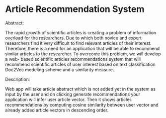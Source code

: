 # Article Recommendation System

Abstract:

The rapid growth of scientific articles is creating a problem of information overload for the researchers. Due to which both novice and expert researchers find it very difficult to find relevant articles of their interest. Therefore, there is a need for an application that will be able to recommend similar articles to the researcher. To overcome this problem, we will develop a web- based scientific articles recommendations system that will recommend scientific articles of user interest based on text classification Doc2Vec modeling scheme and a similarity measure.



Description:

Web app will take article abstract which is not added yet in the system as input by the user and on clicking generate recommendations your application will infer user article vector. Then it shows articles recommendations by computing cosine similarity between user vector and already added article vectors in descending order.


